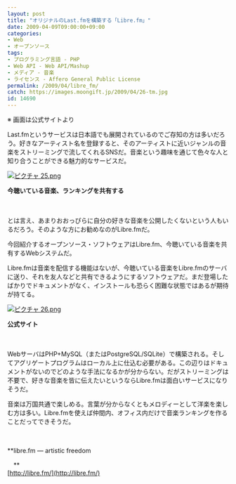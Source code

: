 ```yaml
---
layout: post
title: "オリジナルのLast.fmを構築する「Libre.fm」"
date: 2009-04-09T09:00:00+09:00
categories:
- Web
- オープンソース
tags: 
- プログラミング言語 - PHP
- Web API - Web API/Mashup
- メディア - 音楽
- ライセンス - Affero General Public License
permalink: /2009/04/libre_fm/
catch: https://images.moongift.jp/2009/04/26-tm.jpg
id: 14690
---
```

※ 画面は公式サイトより

  

Last.fmというサービスは日本語でも展開されているのでご存知の方は多いだろう。好きなアーティスト名を登録すると、そのアーティストに近いジャンルの音楽をストリーミングで流してくれるSNSだ。音楽という趣味を通じて色々な人と知り合うことができる魅力的なサービスだ。

  

[![ピクチャ 25.png](https://images.moongift.jp/2009/04/25-tm.jpg)](https://images.moongift.jp/2009/04/25.png)  
  
**今聴いている音楽、ランキングを共有する**

  

　

  

とは言え、あまりおおっぴらに自分の好きな音楽を公開したくないという人もいるだろう。そのような方にお勧めなのがLibre.fmだ。

  

今回紹介するオープンソース・ソフトウェアはLibre.fm、今聴いている音楽を共有するWebシステムだ。

  
<!--more-->

Libre.fmは音楽を配信する機能はないが、今聴いている音楽をLibre.fmのサーバに送り、それを友人などと共有できるようにするソフトウェアだ。まだ登場したばかりでドキュメントがなく、インストールも恐らく困難な状態ではあるが期待が持てる。

  

[![ピクチャ 26.png](https://images.moongift.jp/2009/04/26-tm.jpg)](https://images.moongift.jp/2009/04/26.png)  
  
**公式サイト**

  

　

  

WebサーバはPHP+MySQL（またはPostgreSQL/SQLite）で構築される。そしてアグリゲートプログラムはローカル上に仕込む必要がある。この辺りはドキュメントがないのでどのような手法になるかが分からない。だがストリーミングは不要で、好きな音楽を皆に伝えたいというならLibre.fmは面白いサービスになりそうだ。

  

音楽は万国共通で楽しめる。言葉が分からなくともメロディーとして洋楽を楽しむ方は多い。Libre.fmを使えば仲間内、オフィス内だけで音楽ランキングを作ることだってできそうだ。

  

　

  

**libre.fm — artistic freedom  
  
　**  
  [http://libre.fm/](http://libre.fm/)

  
